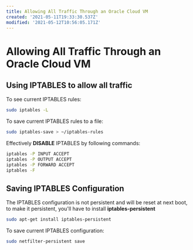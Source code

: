 ```yaml
---
title: Allowing All Traffic Through an Oracle Cloud VM
created: '2021-05-11T19:33:30.537Z'
modified: '2021-05-12T10:56:05.171Z'
---
```


# Allowing All Traffic Through an Oracle Cloud VM
## Using IPTABLES to allow all traffic
To see current IPTABLES rules:
```sh
sudo iptables -L
```

To save current IPTABLES rules to a file:
```sh
sudo iptables-save > ~/iptables-rules
```

Effectively **DISABLE** IPTABLES by following commands:
```sh
iptables -P INPUT ACCEPT
iptables -P OUTPUT ACCEPT
iptables -P FORWARD ACCEPT
iptables -F
```

## Saving IPTABLES Configuration
The IPTABLES configuration is not persistent and will be reset at next boot, to make it persistent, you'll have to install **iptables-persistent**
```sh
sudo apt-get install iptables-persistent
```

To save current IPTABLES configuration:
```sh
sudo netfilter-persistent save
```
